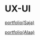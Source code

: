 # UX-UI
[portfolio(Saja)](https://www.figma.com/file/qShqUFW2EtBDLcqGcZmLK4/Untitled?type=design&node-id=3-318&mode=design&t=uw3X0mIYPZD8fixI-0)

[portfolio(Alaa)](https://www.figma.com/file/BB1ojC1Wu2I88CeoByWhNd/Untitled?type=design&node-id=0-1&mode=design&t=ybsVV2jM7SIz13T8-0)
